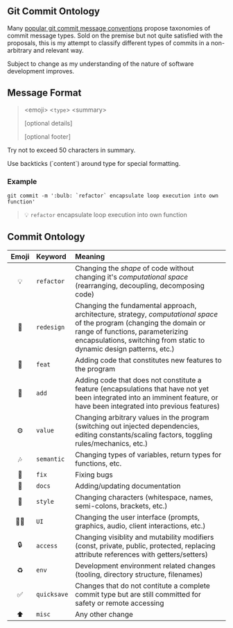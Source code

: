 ## Git Commit Ontology

Many [popular git commit message conventions](https://github.com/kazupon/git-commit-message-convention) propose taxonomies of commit message types. Sold on the premise but not quite satisfied with the proposals, this is my attempt to classify different types of commits in a non-arbitrary and relevant way.

Subject to change as my understanding of the nature of software development improves.

## Message Format

>\<emoji> <`type`> \<summary>
>
>[optional details]
>
>[optional footer]

Try not to exceed 50 characters in summary.

Use backticks (\`content\`) around type for special formatting. 

### Example

```
git commit -m ':bulb: `refactor` encapsulate loop execution into own function'
```
> :bulb: `refactor` encapsulate loop execution into own function

## Commit Ontology

| Emoji | Keyword | Meaning | 
| :---: | :------ | :------ |
|:bulb:| `refactor`| Changing the *shape* of code without changing it's *computational space* (rearranging, decoupling, decomposing code)| 
|:brain:| `redesign` | Changing the fundamental approach, architecture, strategy, *computational space* of the program (changing the domain or range of functions, parameterizing encapsulations, switching from static to dynamic design patterns, etc.)|
|:rocket:| `feat` | Adding code that constitutes new features to the program |
|:jigsaw:| `add` | Adding code that does not constitute a feature (encapsulations that have not yet been integrated into an imminent feature, or have been integrated into previous features)|
|:gear:|`value`| Changing arbitrary values in the program (switching out injected dependencies, editing constants/scaling factors, toggling rules/mechanics, etc.)|
|:notes:| `semantic` | Changing types of variables, return types for functions, etc. |
|:bug:| `fix` | Fixing bugs |
|:pencil:| `docs` | Adding/updating documentation|
|:gem:| `style` | Changing characters (whitespace, names, semi-colons, brackets, etc.) |
|:technologist:| `UI` | Changing the user interface (prompts, graphics, audio, client interactions, etc.)|
|:lock:| `access` | Changing visiblity and mutability modifiers (const, private, public, protected, replacing attribute references with getters/setters) |
|:recycle:| `env` | Development environment related changes (tooling, directory structure, filenames) |
|:white_check_mark:| `quicksave` | Changes that do not contitute a complete commit type but are still committed for safety or remote accessing |
|:arrow_up:| `misc` | Any other change |
